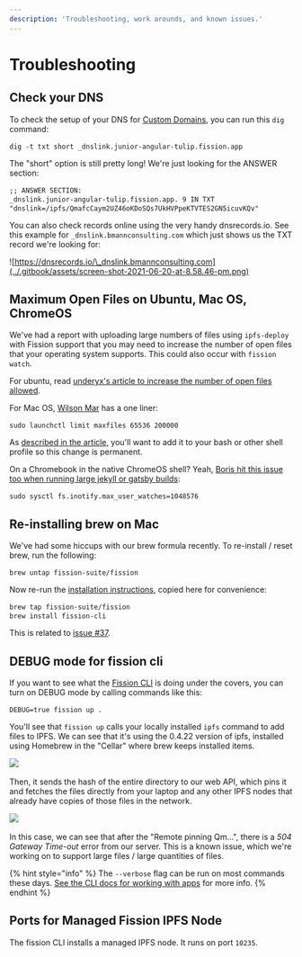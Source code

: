 ```yaml
---
description: 'Troubleshooting, work arounds, and known issues.'
---
```


# Troubleshooting

## Check your DNS

To check the setup of your DNS for [Custom Domains](../developers/custom-domains/control-own-dns.md), you can run this `dig` command:

```text
dig -t txt short _dnslink.junior-angular-tulip.fission.app
```

The "short" option is still pretty long! We're just looking for the ANSWER section:

```text
;; ANSWER SECTION:
_dnslink.junior-angular-tulip.fission.app. 9 IN	TXT "dnslink=/ipfs/QmafcCaym2UZ46oKDoSQs7UkHVPpeKTVTES2GN5icuvKQv"
```

You can also check records online using the very handy dnsrecords.io. See this example for `_dnslink.bmannconsulting.com` which just shows us the TXT record we're looking for:

![https://dnsrecords.io/\_dnslink.bmannconsulting.com](../.gitbook/assets/screen-shot-2021-06-20-at-8.58.46-pm.png)

## Maximum Open Files on Ubuntu, Mac OS, ChromeOS

We've had a report with uploading large numbers of files using `ipfs-deploy` with Fission support that you may need to increase the number of open files that your operating system supports. This could also occur with `fission watch`.

For ubuntu, read [underyx's article to increase the number of open files allowed](https://underyx.me/articles/raising-the-maximum-number-of-file-descriptors).

For Mac OS, [Wilson Mar](https://wilsonmar.github.io/maximum-limits/) has a one liner:

```text
sudo launchctl limit maxfiles 65536 200000
```

As [described in the article,](https://wilsonmar.github.io/maximum-limits/) you'll want to add it to your bash or other shell profile so this change is permanent.

On a Chromebook in the native ChromeOS shell? Yeah, [Boris hit this issue too when running large jekyll or gatsby builds](https://wiki.bmann.ca/chromebook#increase-inotify):

```text
sudo sysctl fs.inotify.max_user_watches=1048576
```

## Re-installing brew on Mac

We've had some hiccups with our brew formula recently. To re-install / reset brew, run the following:

```text
brew untap fission-suite/fission
```

Now re-run the [installation instructions](https://guide.fission.codes/installation#macos), copied here for convenience:

```text
brew tap fission-suite/fission
brew install fission-cli
```

This is related to [issue \#37](https://github.com/fission-suite/cli/issues/37).

## DEBUG mode for fission cli

If you want to see what the [Fission CLI](../developers/cli/) is doing under the covers, you can turn on DEBUG mode by calling commands like this:

```text
DEBUG=true fission up .
```

You'll see that `fission up` calls your locally installed `ipfs` command to add files to IPFS. We can see that it's using the 0.4.22 version of ipfs, installed using Homebrew in the "Cellar" where brew keeps installed items.

![](../.gitbook/assets/screen-shot-2020-03-04-at-8.00.25-am.png)

Then, it sends the hash of the entire directory to our web API, which pins it and fetches the files directly from your laptop and any other IPFS nodes that already have copies of those files in the network.

![](../.gitbook/assets/screenshot-2020-03-04-08.58.05.png)

In this case, we can see that after the "Remote pinning Qm…", there is a _504 Gateway Time-out_ error from our server. This is a known issue, which we're working on to support large files / large quantities of files.

{% hint style="info" %}
The `--verbose` flag can be run on most commands these days. [See the CLI docs for working with apps](../developers/cli/working-with-apps.md) for more info.
{% endhint %}

## Ports for Managed Fission IPFS Node

The fission CLI installs a managed IPFS node. It runs on port `10235`.

